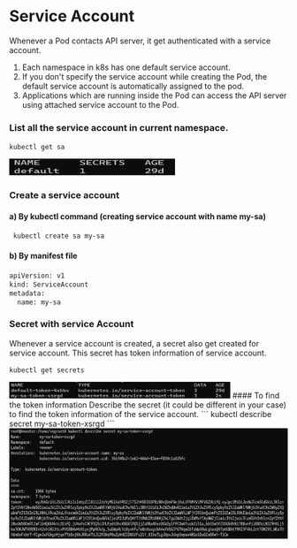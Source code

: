 # Service Account
 Whenever a Pod contacts API server, it get authenticated with a service account.
 1. Each namespace in k8s has one default service account.
 2. If you don't specify the service account while creating the Pod, the default service account is automatically assigned to the pod.
 3. Applications which are running inside the Pod can access the API server using attached service account to the Pod.

### List all the service account in current namespace.
```" 
kubectl get sa
```
<img src="https://github.com/kmitsolution/Kubernetes/blob/main/CKAD/images/01sa.jpg" width=300 height=30/>

### Create a service account
#### a) By kubectl command (creating service account with name my-sa)
```
 kubectl create sa my-sa
```
#### b) By manifest file
```
apiVersion: v1
kind: ServiceAccount
metadata:
  name: my-sa
```
### Secret with service Account
Whenever a service account is created, a secret also get created for service account. This secret has token information of service account.
```
kubectl get secrets
```
<img src="https://github.com/kmitsolution/Kubernetes/blob/main/CKAD/images/02sa.jpg" width=400 height=30/>
#### To find the token information
Describe the secret (it could be different in your case) to find the token information of the service account.
```
kubectl describe secret my-sa-token-xsrgd
```
<img src="https://github.com/kmitsolution/Kubernetes/blob/main/CKAD/images/03sa.jpg" width=700 height=200/>

